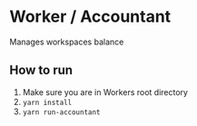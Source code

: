 # Worker / Accountant

Manages workspaces balance

## How to run

1. Make sure you are in Workers root directory
3. `yarn install`
4. `yarn run-accountant`
